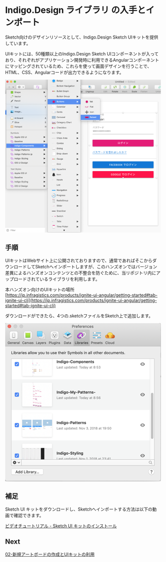# Indigo.Design ライブラリ の入手とインポート

Sketch向けのデザインリソースとして、Indigo.Design Sketch UIキットを提供しています。

UIキットには、50種類以上のIndigo.Design Sketch UIコンポーネントが入っており、それぞれがアプリケーション開発時に利用できるAngularコンポーネントにマッピングされているため、これらを使って画面デザインを行うことで、HTML、CSS、Angularコードが出力できるようになります。

![](assets/01-01.png)

## 手順
UIキットはWebサイト上に公開されておりますので、通常であればそこからダウンロードしてSketchへインポートしますが、このハンズオンではバージョン差異によるハンズオンコンテンツとの不整合を防ぐために、当リポジトリ内にアップロードされているライブラリを利用します。

本ハンズオン向けのUIキットの場所<br>
[https://jp.infragistics.com/products/ignite-ui-angular/getting-started#tab-ignite-ui-cli](https://jp.infragistics.com/products/ignite-ui-angular/getting-started#tab-ignite-ui-cli)

ダウンロードができたら、4つの.sketchファイルをSketch上で追加します。

![](assets/01-02.png)

## 補足

Sketch UI キットをダウンロードし、Sketchへインポートする方法は以下の動画で確認できます。

[ビデオチュートリアル - Sketch UI キットのインストール](https://www.youtube.com/watch?v=dfAXbGwJ07s&feature=youtu.be)

## Next

[02-新規アートボードの作成とUIキットの利用](02-新規アートボードの作成とUIキットの利用.md)
